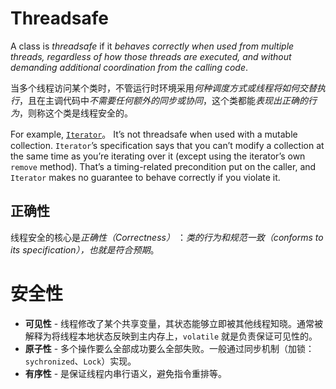 # Threadsafe

A class  is _threadsafe_ if it *behaves correctly when used from multiple threads, regardless of how those threads are executed, and without demanding additional coordination from the calling code*.

当多个线程访问某个类时，不管运行时环境采用*何种调度方式或线程将如何交替执行*，且在主调代码中*不需要任何额外的同步或协同*，这个类都能*表现出正确的行为*，则称这个类是线程安全的。

For example,  [`Iterator`](http://docs.oracle.com/en/java/javase/15/docs/api/java.base/java/util/Iterator.html)。
It’s not threadsafe when used with a mutable collection. `Iterator`’s specification says that you can’t modify a collection at the same time as you’re iterating over it (except using the iterator’s own `remove` method). That’s a timing-related precondition put on the caller, and `Iterator` makes no guarantee to behave correctly if you violate it.

## 正确性
线程安全的核心是*正确性（Correctness）* ：*类的行为和规范一致（conforms to its specification），也就是符合预期*。


# 安全性

-   **可见性** - 线程修改了某个共享变量，其状态能够立即被其他线程知晓。通常被解释为将线程本地状态反映到主内存上，`volatile` 就是负责保证可见性的。
-   **原子性** - 多个操作要么全部成功要么全部失败。一般通过同步机制（加锁：`sychronized`、`Lock`）实现。
-   **有序性** - 是保证线程内串行语义，避免指令重排等。


